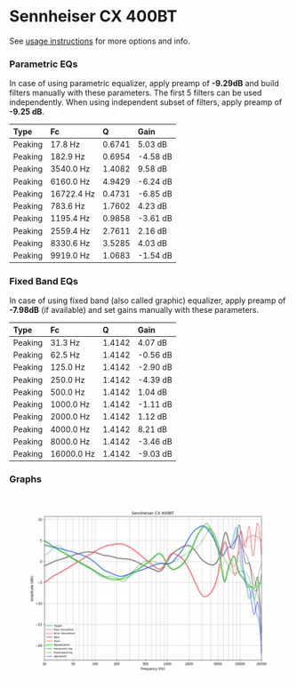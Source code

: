# Sennheiser CX 400BT
See [usage instructions](https://github.com/jaakkopasanen/AutoEq#usage) for more options and info.

### Parametric EQs
In case of using parametric equalizer, apply preamp of **-9.29dB** and build filters manually
with these parameters. The first 5 filters can be used independently.
When using independent subset of filters, apply preamp of **-9.25 dB**.

| Type    | Fc         |      Q | Gain     |
|:--------|:-----------|:-------|:---------|
| Peaking | 17.8 Hz    | 0.6741 | 5.03 dB  |
| Peaking | 182.9 Hz   | 0.6954 | -4.58 dB |
| Peaking | 3540.0 Hz  | 1.4082 | 9.58 dB  |
| Peaking | 6160.0 Hz  | 4.9429 | -6.24 dB |
| Peaking | 16722.4 Hz | 0.4731 | -6.85 dB |
| Peaking | 783.6 Hz   | 1.7602 | 4.23 dB  |
| Peaking | 1195.4 Hz  | 0.9858 | -3.61 dB |
| Peaking | 2559.4 Hz  | 2.7611 | 2.16 dB  |
| Peaking | 8330.6 Hz  | 3.5285 | 4.03 dB  |
| Peaking | 9919.0 Hz  | 1.0683 | -1.54 dB |

### Fixed Band EQs
In case of using fixed band (also called graphic) equalizer, apply preamp of **-7.98dB**
(if available) and set gains manually with these parameters.

| Type    | Fc         |      Q | Gain     |
|:--------|:-----------|:-------|:---------|
| Peaking | 31.3 Hz    | 1.4142 | 4.07 dB  |
| Peaking | 62.5 Hz    | 1.4142 | -0.56 dB |
| Peaking | 125.0 Hz   | 1.4142 | -2.90 dB |
| Peaking | 250.0 Hz   | 1.4142 | -4.39 dB |
| Peaking | 500.0 Hz   | 1.4142 | 1.04 dB  |
| Peaking | 1000.0 Hz  | 1.4142 | -1.11 dB |
| Peaking | 2000.0 Hz  | 1.4142 | 1.12 dB  |
| Peaking | 4000.0 Hz  | 1.4142 | 8.21 dB  |
| Peaking | 8000.0 Hz  | 1.4142 | -3.46 dB |
| Peaking | 16000.0 Hz | 1.4142 | -9.03 dB |

### Graphs
![](./Sennheiser%20CX%20400BT.png)